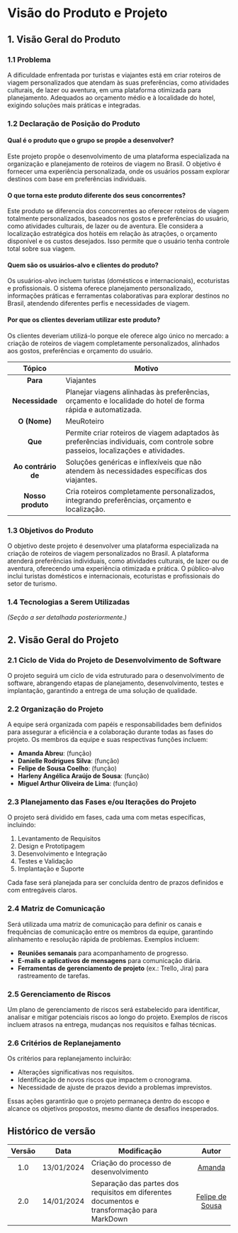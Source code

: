 # Visão do Produto e Projeto

## 1. Visão Geral do Produto

### 1.1 Problema

A dificuldade enfrentada por turistas e viajantes está em criar roteiros de viagem personalizados que atendam às suas preferências, como atividades culturais, de lazer ou aventura, em uma plataforma otimizada para planejamento. Adequados ao orçamento médio e à localidade do hotel, exigindo soluções mais práticas e integradas.

### 1.2 Declaração de Posição do Produto

#### Qual é o produto que o grupo se propõe a desenvolver?

Este projeto propõe o desenvolvimento de uma plataforma especializada na organização e planejamento de roteiros de viagem no Brasil. O objetivo é fornecer uma experiência personalizada, onde os usuários possam explorar destinos com base em preferências individuais.

#### O que torna este produto diferente dos seus concorrentes?

Este produto se diferencia dos concorrentes ao oferecer roteiros de viagem totalmente personalizados, baseados nos gostos e preferências do usuário, como atividades culturais, de lazer ou de aventura. Ele considera a localização estratégica dos hotéis em relação às atrações, o orçamento disponível e os custos desejados. Isso permite que o usuário tenha controle total sobre sua viagem.

#### Quem são os usuários-alvo e clientes do produto?

Os usuários-alvo incluem turistas (domésticos e internacionais), ecoturistas e profissionais. O sistema oferece planejamento personalizado, informações práticas e ferramentas colaborativas para explorar destinos no Brasil, atendendo diferentes perfis e necessidades de viagem.

#### Por que os clientes deveriam utilizar este produto?

Os clientes deveriam utilizá-lo porque ele oferece algo único no mercado: a criação de roteiros de viagem completamente personalizados, alinhados aos gostos, preferências e orçamento do usuário.

|       Tópico        | Motivo                                                                                                                          |
| :-----------------: | ------------------------------------------------------------------------------------------------------------------------------- |
|      **Para**       | Viajantes                                                                                                                       |
|   **Necessidade**   | Planejar viagens alinhadas às preferências, orçamento e localidade do hotel de forma rápida e automatizada.                     |
|    **O (Nome)**     | MeuRoteiro                                                                                                                      |
|       **Que**       | Permite criar roteiros de viagem adaptados às preferências individuais, com controle sobre passeios, localizações e atividades. |
| **Ao contrário de** | Soluções genéricas e inflexíveis que não atendem às necessidades específicas dos viajantes.                                     |
|  **Nosso produto**  | Cria roteiros completamente personalizados, integrando preferências, orçamento e localização.                                   |

### 1.3 Objetivos do Produto

O objetivo deste projeto é desenvolver uma plataforma especializada na criação de roteiros de viagem personalizados no Brasil. A plataforma atenderá preferências individuais, como atividades culturais, de lazer ou de aventura, oferecendo uma experiência otimizada e prática. O público-alvo inclui turistas domésticos e internacionais, ecoturistas e profissionais do setor de turismo.

### 1.4 Tecnologias a Serem Utilizadas

_(Seção a ser detalhada posteriormente.)_

## 2. Visão Geral do Projeto

### 2.1 Ciclo de Vida do Projeto de Desenvolvimento de Software

O projeto seguirá um ciclo de vida estruturado para o desenvolvimento de software, abrangendo etapas de planejamento, desenvolvimento, testes e implantação, garantindo a entrega de uma solução de qualidade.

### 2.2 Organização do Projeto

A equipe será organizada com papéis e responsabilidades bem definidos para assegurar a eficiência e a colaboração durante todas as fases do projeto. Os membros da equipe e suas respectivas funções incluem:

- **Amanda Abreu**: (função)
- **Danielle Rodrigues Silva**: (função)
- **Felipe de Sousa Coelho**: (função)
- **Harleny Angélica Araújo de Sousa**: (função)
- **Miguel Arthur Oliveira de Lima**: (função)

### 2.3 Planejamento das Fases e/ou Iterações do Projeto

O projeto será dividido em fases, cada uma com metas específicas, incluindo:

1. Levantamento de Requisitos
2. Design e Prototipagem
3. Desenvolvimento e Integração
4. Testes e Validação
5. Implantação e Suporte

Cada fase será planejada para ser concluída dentro de prazos definidos e com entregáveis claros.

### 2.4 Matriz de Comunicação

Será utilizada uma matriz de comunicação para definir os canais e frequências de comunicação entre os membros da equipe, garantindo alinhamento e resolução rápida de problemas. Exemplos incluem:

- **Reuniões semanais** para acompanhamento de progresso.
- **E-mails e aplicativos de mensagens** para comunicação diária.
- **Ferramentas de gerenciamento de projeto** (ex.: Trello, Jira) para rastreamento de tarefas.

### 2.5 Gerenciamento de Riscos

Um plano de gerenciamento de riscos será estabelecido para identificar, analisar e mitigar potenciais riscos ao longo do projeto. Exemplos de riscos incluem atrasos na entrega, mudanças nos requisitos e falhas técnicas.

### 2.6 Critérios de Replanejamento

Os critérios para replanejamento incluirão:

- Alterações significativas nos requisitos.
- Identificação de novos riscos que impactem o cronograma.
- Necessidade de ajuste de prazos devido a problemas imprevistos.

Essas ações garantirão que o projeto permaneça dentro do escopo e alcance os objetivos propostos, mesmo diante de desafios inesperados.

## Histórico de versão

| Versão |    Data    | Modificação                                                                                |                     Autor                     |
| :----: | :--------: | ------------------------------------------------------------------------------------------ | :-------------------------------------------: |
|  1.0   | 13/01/2024 | Criação do processo de desenvolvimento                                                     |  [Amanda](https://github.com/Amandaaaaabreu)  |
|  2.0   | 14/01/2024 | Separação das partes dos requisitos em diferentes documentos e transformação para MarkDown | [Felipe de Sousa](https://github.com/fsousac) |
